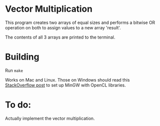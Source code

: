 # Vector Multiplication

This program creates two arrays of equal sizes and performs a bitwise OR operation on both to assign values to a new array 'result'.

The contents of all 3 arrays are printed to the terminal.

# Building

Run `make`

Works on Mac and Linux.
Those on Windows should read this [StackOverflow post](https://stackoverflow.com/questions/23173374/configure-opencl-under-cygwin) to set up MinGW with OpenCL libraries.

# To do:

Actually implement the vector multiplication.

